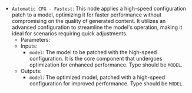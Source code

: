 - `Automatic CFG - Fastest`: This node applies a high-speed configuration patch to a model, optimizing it for faster performance without compromising on the quality of generated content. It utilizes an advanced configuration to streamline the model's operation, making it ideal for scenarios requiring quick adjustments.
    - Parameters:
    - Inputs:
        - `model`: The model to be patched with the high-speed configuration. It is the core component that undergoes optimization for enhanced performance. Type should be `MODEL`.
    - Outputs:
        - `model`: The optimized model, patched with a high-speed configuration for improved performance. Type should be `MODEL`.
